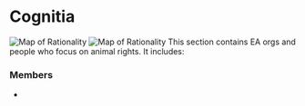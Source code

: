 # Cognitia

![Map of Rationality](/images/wiki/maps/map_cognitia_1.png)
![Map of Rationality](/images/wiki/maps/map_cognitia_2.png)
This section contains EA orgs and people who focus on animal rights. It includes:

### Members

- 